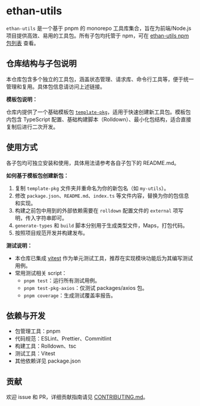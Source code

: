 # ethan-utils

`ethan-utils` 是一个基于 pnpm 的 monorepo 工具库集合，旨在为前端/Node.js 项目提供高效、易用的工具包。所有子包均托管于 npm，可在 [ethan-utils npm 包列表](https://www.npmjs.com/settings/ethan-utils/packages) 查看。

## 仓库结构与子包说明

本仓库包含多个独立的工具包，涵盖状态管理、请求库、命令行工具等，便于统一管理和复用。具体包信息请访问上述链接。

**模板包说明：**

仓库内提供了一个基础模板包 [`template-pkg`](./template-pkg)，适用于快速创建新工具包。模板包内包含 TypeScript 配置、基础构建脚本（Rolldown）、最小化包结构，适合直接复制后进行二次开发。

## 使用方式

各子包均可独立安装和使用，具体用法请参考各自子包下的 README.md。

**如何基于模板包创建新包：**

1. 复制 `template-pkg` 文件夹并重命名为你的新包名（如 `my-utils`）。
2. 修改 `package.json`、`README.md`、`index.ts` 等文件内容，替换为你的包信息和实现。
3. 构建之前包中用到的外部依赖需要在 `rolldown` 配置文件的 `external` 项写明，传入字符串即可。
4. `generate-types` 和 `build` 脚本分别用于生成类型文件，Maps，打包代码。
5. 按照项目规范开发并构建发布。

**测试说明：**

- 本仓库已集成 [vitest](https://vitest.dev/) 作为单元测试工具，推荐在实现模块功能后为其编写测试用例。
- 常用测试相关 script：
  - `pnpm test`：运行所有测试用例。
  - `pnpm test-pkg-axios`：仅测试 packages/axios 包。
  - `pnpm coverage`：生成测试覆盖率报告。

## 依赖与开发

- 包管理工具：pnpm
- 代码规范：ESLint、Prettier、Commitlint
- 构建工具：Rolldown、tsc
- 测试工具：Vitest
- 其他依赖详见 package.json

## 贡献

欢迎 issue 和 PR，详细贡献指南请见 [CONTRIBUTING.md](./CONTRIBUTING.md)。

